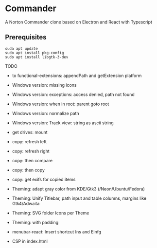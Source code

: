 # Commander
A Norton Commander clone based on Electron and React with Typescript

## Prerequisites

```
suda apt update
sudo apt install pkg-config
sudo apt install libgtk-3-dev
```




TODO
* to functional-extensions: appendPath and getExtension platform
* Windows version: missing icons

* Windows version: exceptions: access denied, path not found
* Windows version: when in root: parent goto root
* Windows version: normalize path
* Windows version: Track view: string as ascii string

* get drives: mount

* copy: refresh left 
* copy: refresh right 
* copy: then compare
* copy: then copy
* copy: get exifs for copied items

* Theming: adapt gray color from KDE/Gtk3 (/Neon/Ubuntu/Fedora)
* Theming: Unify Titlebar, path input and table columns, margins like Gtk4/Adwaita
* Theming: SVG folder Icons per Theme
* Theming: <tr> with padding 

* menubar-react: Insert shortcut Ins and Einfg

* CSP in index.html


